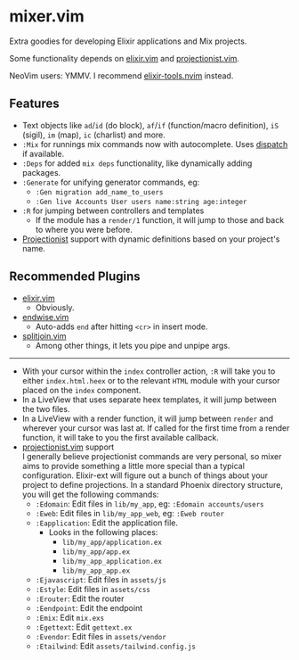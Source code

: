 # mixer.vim

Extra goodies for developing Elixir applications and Mix projects.

Some functionality depends on [elixir.vim](https://github.com/elixir-editors/vim-elixir/) and [projectionist.vim](https://github.com/tpope/vim-projectionist).

NeoVim users: YMMV.  I recommend [elixir-tools.nvim](https://github.com/elixir-tools/elixir-tools.nvim) instead.

## Features

- Text objects like `ad`/`id` (do block), `af`/`if` (function/macro definition),
  `iS` (sigil), `im` (map), `ic` (charlist) and more.
- `:Mix` for runnings mix commands now with autocomplete.  Uses [dispatch](https://github.com/tpope/vim-dispatch)
  if available.
- `:Deps` for added `mix deps` functionality, like dynamically adding
  packages.
- `:Generate` for unifying generator commands, eg:
  - `:Gen migration add_name_to_users`
  - `:Gen live Accounts User users name:string age:integer`
- `:R` for jumping between controllers and templates
  - If the module has a `render/1` function, it will jump to those and back to
    where you were before.
- [Projectionist](https://github.com/tpope) support with dynamic definitions
  based on your project's name.

## Recommended Plugins

- [elixir.vim](https://github.com/elixir-editors/vim-elixir)
  - Obviously.
- [endwise.vim](https://github.com/tpope/vim-endwise)
  - Auto-adds `end` after hitting `<cr>` in insert mode.
- [splitjoin.vim](https://github.com/AndrewRadev/splitjoin.vim)
  - Among other things, it lets you pipe and unpipe args.

-------------------
  - With your cursor within the `index` controller action, `:R` will take you to
    either `index.html.heex` or to the relevant `HTML` module with your cursor
    placed on the `index` component.
  - In a LiveView that uses separate heex templates, it will jump between the
    two files.
  - In a LiveView with a render function, it will jump between `render` and
    wherever your cursor was last at.  If called for the first time from a render
    function, it will take to you the first available callback.
- [projectionist.vim](https://github.com/tpope/vim-projectionist) support\
  I generally believe projectionist commands are very personal, so mixer
  aims to provide something a little more special than a typical configuration.
  Elixir-ext will figure out a bunch of things about your
  project to define projections.  In a standard Phoenix directory structure,
  you will get the following commands:
  - `:Edomain`: Edit files in `lib/my_app`, eg: `:Edomain accounts/users`
  - `:Eweb`: Edit files in `lib/my_app_web`, eg: `:Eweb router`
  - `:Eapplication`: Edit the application file.
    - Looks in the following places:
      - `lib/my_app/application.ex`
      - `lib/my_app/app.ex`
      - `lib/my_app_application.ex`
      - `lib/my_app_app.ex`
  - `:Ejavascript`: Edit files in `assets/js`
  - `:Estyle`: Edit files in `assets/css`
  - `:Erouter`: Edit the router
  - `:Eendpoint`: Edit the endpoint
  - `:Emix`: Edit `mix.exs`
  - `:Egettext`: Edit `gettext.ex`
  - `:Evendor`: Edit files in `assets/vendor`
  - `:Etailwind`: Edit `assets/tailwind.config.js`
